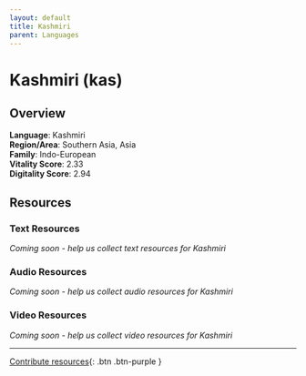 ```yaml
---
layout: default
title: Kashmiri
parent: Languages
---
```


# Kashmiri (kas)

## Overview

**Language**: Kashmiri  
**Region/Area**: Southern Asia, Asia  
**Family**: Indo-European  
**Vitality Score**: 2.33  
**Digitality Score**: 2.94  

## Resources

### Text Resources
*Coming soon - help us collect text resources for Kashmiri*

### Audio Resources
*Coming soon - help us collect audio resources for Kashmiri*

### Video Resources
*Coming soon - help us collect video resources for Kashmiri*

---

[Contribute resources](https://fairtrain.github.io/){: .btn .btn-purple }

